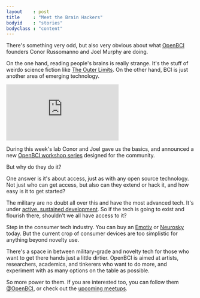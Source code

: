 ```yaml
---
layout    : post
title     : "Meet the Brain Hackers"
bodyid    : "stories"
bodyclass : "content"
---
```

<p>There's something very odd, but also very obvious about what <a href="http://openbci.com">OpenBCI</a> founders Conor Russomanno and Joel Murphy are doing.</p>

<p>On the one hand, reading people's brains is really strange. It's the stuff of weirdo science fiction like <a href="http://en.wikipedia.org/wiki/The_Outer_Limits_%281963_TV_series%29">The Outer Limits</a>. On the other hand, BCI is just another area of emerging technology.</p>

<div class="video">
	<iframe src="https://player.vimeo.com/video/117486218?color=ffffff" frameborder="0" webkitallowfullscreen mozallowfullscreen allowfullscreen></iframe>
</div>

<p>During this week's lab Conor and Joel gave us the basics, and announced a new <a href="http://www.meetup.com/OpenBCI-Workshop/">OpenBCI workshop series</a> designed for the community.</p>

<!--excerpt-ends-->

<p>But why do they do it?</p>

<p>One answer is it's about access, just as with any open source technology. Not just who can get access, but also can they extend or hack it, and how easy is it to get started?</p>

<p>The military are no doubt all over this and have the most advanced tech. It's under <a href="http://www.wired.com/2012/12/the-next-warfare-domain-is-your-brain/">active, sustained development</a>. So if the tech is going to exist and flourish there, shouldn't we all have access to it?</p>

<p>Step in the consumer tech industry. You can buy an <a href="http://emotiv.com/">Emotiv</a> or <a href="http://neurosky.com/">Neurosky</a> today. But the current crop of consumer devices are too simplistic for anything beyond novelty use.</p>

<p>There's a space in between military-grade and novelty tech for those who want to get there hands just a little dirtier. OpenBCI is aimed at artists, researchers, academics, and tinkerers who want to do more, and experiment with as many options on the table as possible.</p>

<p>So more power to them. If you are interested too, you can follow them <a href="https://twitter.com/openbci">&#64;OpenBCI</a>, or check out the <a href="http://www.meetup.com/OpenBCI-Workshop/">upcoming meetups</a>.</p>